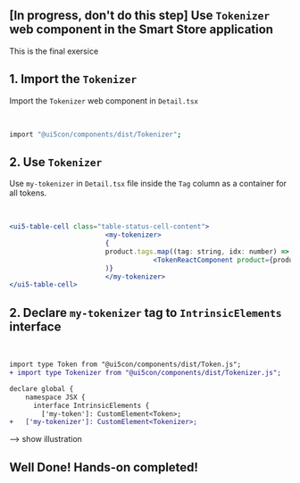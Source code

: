 ## [In progress, don't do this step] Use `Tokenizer` web component in the Smart Store application
This is the final exersice 


## 1. Import the `Tokenizer` 
Import the `Tokenizer`  web component in `Detail.tsx`

<br>

```sh
import "@ui5con/components/dist/Tokenizer";
```


## 2. Use `Tokenizer` 
Use `my-tokenizer` in `Detail.tsx`  file inside the `Tag` column as a container for all tokens.

<br>

```jsx
<ui5-table-cell class="table-status-cell-content">
						<my-tokenizer>
						{
						product.tags.map((tag: string, idx: number) => 
									<TokenReactComponent product={product} key={idx} readonly={this.state.readonly} text={tag} deleteTag={this.deleteTag.bind(this)}/>
						)}
						</my-tokenizer>
</ui5-table-cell>
```

## 2. Declare `my-tokenizer` tag to `IntrinsicElements` interface

<br>

```diff
import type Token from "@ui5con/components/dist/Token.js";
+ import type Tokenizer from "@ui5con/components/dist/Tokenizer.js";

declare global {
	namespace JSX {
	  interface IntrinsicElements {
		['my-token']: CustomElement<Token>;
+   ['my-tokenizer']: CustomElement<Tokenizer>;
```

--> show illustration

## Well Done! Hands-on completed!
